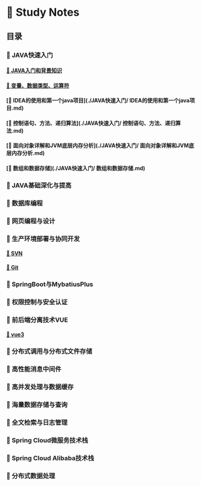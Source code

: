 # 📝 Study Notes

## 目录

### 📒 JAVA快速入门

#### [📖 JAVA入门和背景知识](./JAVA快速入门/JAVA入门和背景知识.md)

#### [📖 变量、数据类型、运算符](./JAVA快速入门/变量、数据类型、运算符.md)

#### [📖 IDEA的使用和第一个java项目](./JAVA快速入门/ IDEA的使用和第一个java项目.md)

#### [📖 控制语句、方法、递归算法](./JAVA快速入门/ 控制语句、方法、递归算法.md)

#### [📖 面向对象详解和JVM底层内存分析](./JAVA快速入门/ 面向对象详解和JVM底层内存分析.md)

#### [📖 数组和数据存储](./JAVA快速入门/ 数组和数据存储.md)

### 📒 JAVA基础深化与提高

### 📒 数据库编程

### 📒 网页编程与设计

### 📒 生产环境部署与协同开发

#### [📖 SVN](./生产环境部署与协同开发/SVN.md)

#### [📖 Git](./生产环境部署与协同开发/Git.md)

### 📒 SpringBoot与MybatiusPlus

### 📒 权限控制与安全认证

### 📒 前后端分离技术VUE

#### [📖 vue3](./前后端分离技术VUE/vue3.md)

### 📒 分布式调用与分布式文件存储

### 📒 高性能消息中间件

### 📒 高并发处理与数据缓存

### 📒 海量数据存储与查询

### 📒 全文检索与日志管理

### 📒 Spring Cloud微服务技术栈

### 📒 Spring Cloud Alibaba技术栈

### 📒 分布式数据处理
